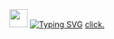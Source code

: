 <div align="center"> 
  <img src="https://github.com/blackcater/blackcater/raw/main/images/Hi.gif" height="32"/></h1>
  <a href="https://git.io/typing-svg"><img src="https://readme-typing-svg.demolab.com?font=Fira+Code&pause=1000&center=true&vCenter=true&width=435&lines=Why+are+you+here?" alt="Typing SVG" /></a>
  <a href="https://quvi.is-a.dev">click.</a>

</div>
